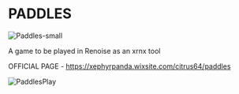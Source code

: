 # PADDLES
![Paddles-small](https://raw.githubusercontent.com/M-O-Marmalade/Pix/master/paddles-small.png)

A game to be played in Renoise as an xrnx tool

OFFICIAL PAGE - https://xephyrpanda.wixsite.com/citrus64/paddles

![PaddlesPlay](https://raw.githubusercontent.com/M-O-Marmalade/Pix/master/paddlesplay.gif)
